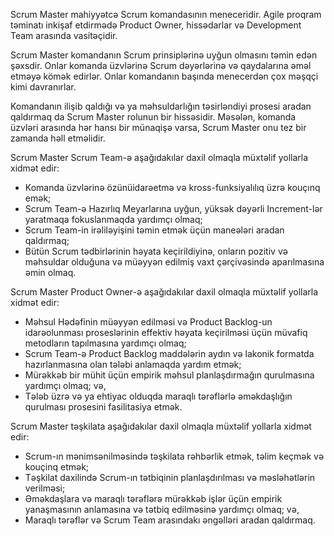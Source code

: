 Scrum Master mahiyyətcə Scrum komandasının meneceridir. Agile proqram təminatı inkişaf etdirmədə Product Owner, hissədarlar və Development Team arasında vasitəçidir.

Scrum Master komandanın Scrum prinsiplərinə uyğun olmasını təmin edən şəxsdir. Onlar komanda üzvlərinə Scrum dəyərlərinə və qaydalarına əməl etməyə kömək edirlər. Onlar komandanın başında menecerdən çox məşqçi kimi davranırlar.

Komandanın ilişib qaldığı və ya məhsuldarlığın təsirləndiyi prosesi aradan qaldırmaq da Scrum Master rolunun bir hissəsidir. Məsələn, komanda üzvləri arasında hər hansı bir münaqişə varsa, Scrum Master onu tez bir zamanda həll etməlidir.

Scrum Master Scrum Team-ә aşağıdakılar daxil olmaqla müxtәlif yollarla xidmәt edir:
- Komanda üzvlәrinә özünüidarәetmә vә kross-funksiyalılıq üzrә kouçınq emәk;
- Scrum Team-ә Hazırlıq Meyarlarına uyğun, yüksәk dәyәrli Increment-lәr yaratmaqa fokuslanmaqda yardımçı olmaq;
- Scrum Team-in irәlilәyişini tәmin etmәk üçün maneәlәri aradan qaldırmaq;
- Bütün Scrum tәdbirlәrinin hәyata keçirildiyinә, onların pozitiv vә mәhsuldar olduğuna vә müәyyәn edilmiş vaxt çәrçivәsindә aparılmasına әmin olmaq.

Scrum Master Product Owner-ә aşağıdakılar daxil olmaqla müxtәlif yollarla xidmәt edir:
-  Mәhsul Hәdәfinin müәyyәn edilmәsi vә Product Backlog-un idarәolunması proseslәrinin effektiv hәyata keçirilmәsi üçün müvafiq metodların tapılmasına yardımçı olmaq;
- Scrum Team-ә Product Backlog maddәlәrin aydın vә lakonik formatda hazırlanmasına olan tәlәbi anlamaqda yardım etmәk;
- Mürәkkәb bir mühit üçün empirik mәhsul planlaşdırmağın qurulmasına yardımçı olmaq; vә,
- Tәlәb üzrә vә ya ehtiyac olduqda maraqlı tәrәflәrlә әmәkdaşlığın qurulması prosesini fasilitasiya etmәk.

Scrum Master tәşkilata aşağıdakılar daxil olmaqla müxtәlif yollarla xidmәt edir:
- Scrum-ın mәnimsәnilmәsindә tәşkilata rәhbәrlik etmәk, tәlim keçmәk vә kouçinq etmәk;
- Tәşkilat daxilindә Scrum-ın tәtbiqinin planlaşdırılması vә mәslәhәtlәrin verilmәsi;
- Әmәkdaşlara vә maraqlı tәrәflәrә mürәkkәb işlәr üçün empirik yanaşmasının anlamasına vә tәtbiq edilmәsinә yardımçı olmaq; vә,
- Maraqlı tәrәflәr vә Scrum Team arasındakı әngәllәri aradan qaldırmaq.
